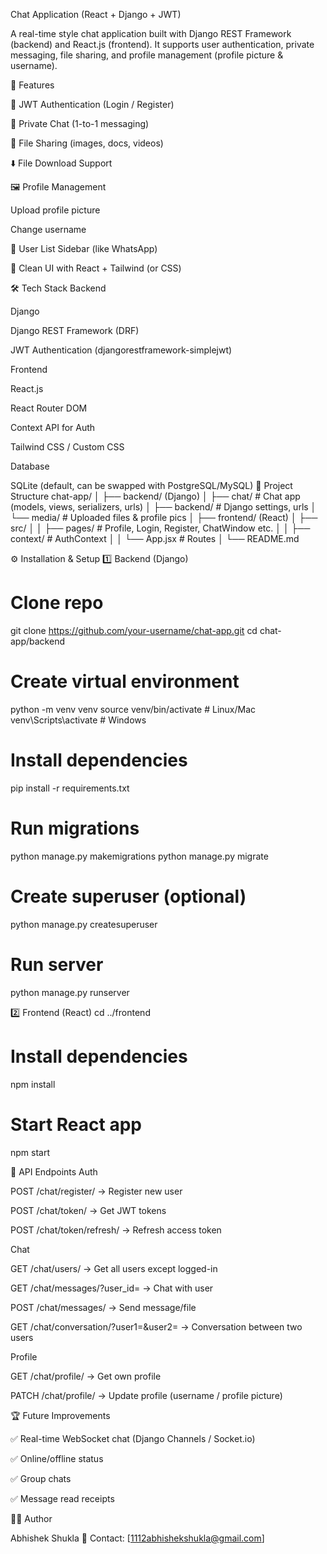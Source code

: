 Chat Application (React + Django + JWT)

A real-time style chat application built with Django REST Framework (backend) and React.js (frontend).
It supports user authentication, private messaging, file sharing, and profile management (profile picture & username).

🚀 Features

🔐 JWT Authentication (Login / Register)

💬 Private Chat (1-to-1 messaging)

📂 File Sharing (images, docs, videos)

⬇️ File Download Support

🖼 Profile Management

Upload profile picture

Change username

👤 User List Sidebar (like WhatsApp)

🎨 Clean UI with React + Tailwind (or CSS)

🛠 Tech Stack
Backend

Django

Django REST Framework (DRF)

JWT Authentication (djangorestframework-simplejwt)

Frontend

React.js

React Router DOM

Context API for Auth

Tailwind CSS / Custom CSS

Database

SQLite (default, can be swapped with PostgreSQL/MySQL)
📂 Project Structure
chat-app/
│
├── backend/ (Django)
│   ├── chat/        # Chat app (models, views, serializers, urls)
│   ├── backend/     # Django settings, urls
│   └── media/       # Uploaded files & profile pics
│
├── frontend/ (React)
│   ├── src/
│   │   ├── pages/   # Profile, Login, Register, ChatWindow etc.
│   │   ├── context/ # AuthContext
│   │   └── App.jsx  # Routes
│
└── README.md

⚙️ Installation & Setup
1️⃣ Backend (Django)
# Clone repo
git clone https://github.com/your-username/chat-app.git
cd chat-app/backend

# Create virtual environment
python -m venv venv
source venv/bin/activate   # Linux/Mac
venv\Scripts\activate      # Windows

# Install dependencies
pip install -r requirements.txt

# Run migrations
python manage.py makemigrations
python manage.py migrate

# Create superuser (optional)
python manage.py createsuperuser

# Run server
python manage.py runserver

2️⃣ Frontend (React)
cd ../frontend

# Install dependencies
npm install

# Start React app
npm start

🔑 API Endpoints
Auth

POST /chat/register/ → Register new user

POST /chat/token/ → Get JWT tokens

POST /chat/token/refresh/ → Refresh access token

Chat

GET /chat/users/ → Get all users except logged-in

GET /chat/messages/?user_id=<id> → Chat with user

POST /chat/messages/ → Send message/file

GET /chat/conversation/?user1=<id>&user2=<id> → Conversation between two users

Profile

GET /chat/profile/ → Get own profile

PATCH /chat/profile/ → Update profile (username / profile picture)

🏆 Future Improvements

✅ Real-time WebSocket chat (Django Channels / Socket.io)

✅ Online/offline status

✅ Group chats

✅ Message read receipts

👨‍💻 Author

Abhishek Shukla
📧 Contact: [1112abhishekshukla@gmail.com]
